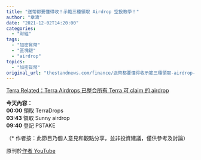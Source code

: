 ```yaml
---
title: "送幣都要懂得收！示範三種領取 Airdrop 空投教學！"
author: "章濤"
date: "2021-12-02T14:20:00"
categories:
  - "財經"
tags:
  - "加密貨幣"
  - "區塊鏈"
  - "airdrop"
topics:
  - "加密貨幣"
original_url: "thestandnews.com/finance/送幣都要懂得收示範三種領取-airdrop-空投教學"
---
```

[Terra Related：](../../finance/%E7%A9%BA%E6%8A%95%E4%BB%A4%E4%BA%BA%E7%84%A1%E6%95%85%E7%99%BC%E8%B2%A1%E9%9B%B6%E9%A2%A8%E9%9A%AA%E7%8D%8E%E5%8B%B5%E5%A6%82%E4%BD%95%E5%BE%97%E5%88%B0")[Terra Airdrops 已整合所有 Terra 可 claim 的 airdrop](http://web.archive.org/web/20211229052946/https://www.terradrops.io/)

**今天內容：**  
**00:00** 領取 TerraDrops  
**03:43** 領取 Sunny airdrop  
**09:40** 登記 PSTAKE

（\* 作者按：此節目乃個人意見和觀點分享，並非投資建議，僅供參考及討論）

原刊於[作者 YouTube](http://web.archive.org/web/20211229052946/https://youtu.be/l7FNxp9D7hw)